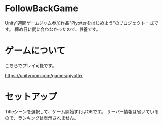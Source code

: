 # FollowBackGame
Unity1週間ゲームジャム参加作品"Piyotterをはじめよう"のプロジェクト一式です。
締め日に間に合わなかったので、供養です。

# ゲームについて
こちらでプレイ可能です。

https://unityroom.com/games/piyotter

# セットアップ
Titleシーンを選択して、ゲーム開始すればOKです。
サーバー情報は省いているので、ランキングは表示されません。
